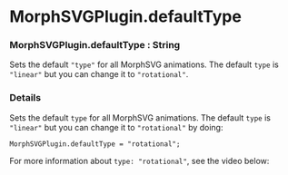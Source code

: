 # MorphSVGPlugin.defaultType

### MorphSVGPlugin.defaultType : String

Sets the default `"type"` for all MorphSVG animations. The default `type` is `"linear"` but you can change it to `"rotational"`.

### Details[​](#details "Direct link to Details")

Sets the default `type` for all MorphSVG animations. The default `type` is `"linear"` but you can change it to `"rotational"` by doing:

```
MorphSVGPlugin.defaultType = "rotational";
```

For more information about `type: "rotational"`, see the video below:
